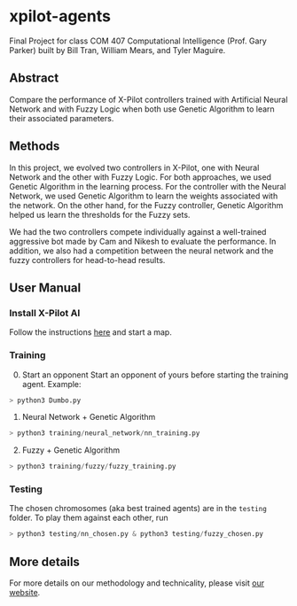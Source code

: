 # xpilot-agents
Final Project for class COM 407 Computational Intelligence (Prof. Gary Parker) built by Bill Tran, William Mears, and Tyler Maguire. 

## Abstract
Compare the performance of X-Pilot controllers trained with Artificial Neural Network and with Fuzzy Logic when both use Genetic Algorithm to learn their associated parameters.

## Methods
In this project, we evolved two controllers in X-Pilot, one with Neural Network and the other with Fuzzy Logic. For both approaches, we used Genetic Algorithm in the learning process. For the controller with the Neural Network, we used Genetic Algorithm to learn the weights associated with the network. On the other hand, for the Fuzzy controller, Genetic Algorithm helped us learn the thresholds for the Fuzzy sets.

We had the two controllers compete individually against a well-trained aggressive bot made by Cam and Nikesh to evaluate the performance. In addition, we also had a competition between the neural network and the fuzzy controllers for head-to-head results.

## User Manual
### Install X-Pilot AI
Follow the instructions [here](https://oak.conncoll.edu/parker/com407/Xpilot-AI_setup.txt) and start a map.
### Training
0. Start an opponent
Start an opponent of yours before starting the training agent. Example:
```python
> python3 Dumbo.py
```
1. Neural Network + Genetic Algorithm
```python
> python3 training/neural_network/nn_training.py
```
2. Fuzzy + Genetic Algorithm
```python
> python3 training/fuzzy/fuzzy_training.py
```
### Testing
The chosen chromosomes (aka best trained agents) are in the `testing` folder. To play them against each other, run
```python
> python3 testing/nn_chosen.py & python3 testing/fuzzy_chosen.py
```
## More details
For more details on our methodology and technicality, please visit [our website](https://billtrn.com/com407/).
